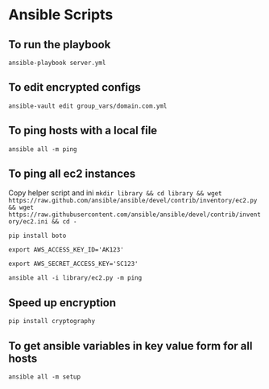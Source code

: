 # Ansible Scripts

## To run the playbook 
`ansible-playbook server.yml`

## To edit encrypted configs
`ansible-vault edit group_vars/domain.com.yml`

## To ping hosts with a local file

`ansible all -m ping`

## To ping all ec2 instances

Copy helper script and ini `mkdir library && cd library && wget https://raw.github.com/ansible/ansible/devel/contrib/inventory/ec2.py && wget https://raw.githubusercontent.com/ansible/ansible/devel/contrib/inventory/ec2.ini && cd -`

`pip install boto`

`export AWS_ACCESS_KEY_ID='AK123'`

`export AWS_SECRET_ACCESS_KEY='SC123'`

`ansible all -i library/ec2.py -m ping`

## Speed up encryption

`pip install cryptography`

## To get ansible variables in key value form for all hosts

`ansible all -m setup`
